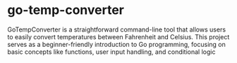 # go-temp-converter
GoTempConverter is a straightforward command-line tool that allows users to easily convert temperatures between Fahrenheit and Celsius. This project serves as a beginner-friendly introduction to Go programming, focusing on basic concepts like functions, user input handling, and conditional logic
